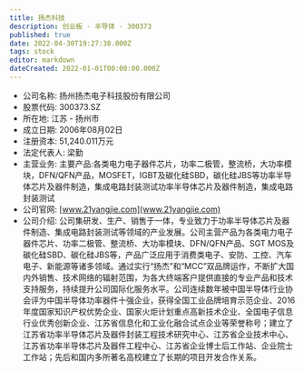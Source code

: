 ```yaml
---
title: 扬杰科技
description: 创业板 - 半导体 - 300373
published: true
date: 2022-04-30T19:27:38.000Z
tags: stock
editor: markdown
dateCreated: 2022-01-01T00:00:00.000Z
---
```


- 公司名称: 扬州扬杰电子科技股份有限公司
- 股票代码: 300373.SZ
- 所在地: 江苏 - 扬州市
- 成立日期: 2006年08月02日
- 注册资本: 51,240.011万元
- 法定代表人: 梁勤
- 主营业务: 主要产品:各类电力电子器件芯片，功率二极管，整流桥，大功率模块，DFN/QFN产品，MOSFET，IGBT及碳化硅SBD，碳化硅JBS等功率半导体芯片及器件制造，集成电路封装测试功率半导体芯片及器件制造，集成电路封装测试
- 公司官网: [www.21yangjie.com](www.21yangjie.com)
- 公司介绍: 公司集研发、生产、销售于一体，专业致力于功率半导体芯片及器件制造、集成电路封装测试等领域的产业发展。公司主营产品为各类电力电子器件芯片、功率二极管、整流桥、大功率模块、DFN/QFN产品、SGT MOS及碳化硅SBD、碳化硅JBS等，产品广泛应用于消费类电子、安防、工控、汽车电子、新能源等诸多领域。通过实行“扬杰”和“MCC”双品牌运作，不断扩大国内外销售、技术网络的辐射范围，为各大终端客户提供直接的专业产品和技术支持服务，持续提升公司国际化服务水平。公司连续数年被中国半导体行业协会评为中国半导体功率器件十强企业，获得全国工业品牌培育示范企业、2016年度国家知识产权优势企业、国家火炬计划重点高新技术企业、全国电子信息行业优秀创新企业、江苏省信息化和工业化融合试点企业等荣誉称号；建立了江苏省功率半导体芯片及器件封装工程技术研究中心、江苏省企业技术中心、江苏省功率半导体芯片及器件工程中心、江苏省企业博士后工作站、企业院士工作站；先后和国内多所著名高校建立了长期的项目开发合作关系。


